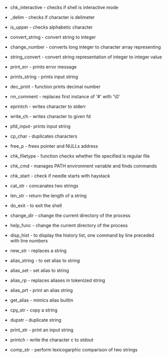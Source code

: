 - chk_interactive - checks if shell is interactive mode
- _delim - checks if character is delimeter
- is_upper - checks  alphabetic character
- convert_string - convert string to integer
- change_number - converts long integer to character array representing

- string_convert - convert string representation of integer to integer value
- print_err - prints error message
- prints_string - prints input string
- dec_print - function prints decimal number
- rm_comment - replaces first instance of '#' with '\0'

- eprintch - writes character to stderr
- write_ch - writes character to given fd
- pfd_input- prints input string
- cp_char - duplicates characters
- free_p - frees pointer and NULLs address

- chk_filetype - function checks whether file specified is regular file
- chk_cmd - manages PATH environment variable and finds commands
- chk_start - check if needle starts with haystack
- cat_str - concanates two strings
- len_str - return the length of a string

- do_exit - to exit the shell
- change_dir - change the current directory of the process
- help_func - change the current directory of the process
- disp_hist - to display the history list, one command by line preceded with line numbers
- new_str - replaces a string

- alias_string - to set alias to string
- alias_set - set alias to string
- alias_rp - replaces aliases in tokenized string
- alias_prt - print an alias string
- get_alias - mimics alias builtin

- cpy_str - copy a string
- dupstr - duplicate string
- print_str - print an input string
- printch - write the character c to stdout
- comp_str - perform lexicogarphic comparison of two strings
